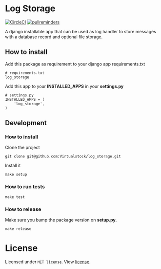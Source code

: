 # Log Storage

[![CircleCI](https://circleci.com/gh/Virtualstock/log_storage.svg?style=svg)](https://circleci.com/gh/Virtualstock/log_storage)
[![pullreminders](https://pullreminders.com/badge.svg)](https://pullreminders.com?ref=badge)

A django installable app that can be used as log handler to store messages 
with a database record and optional file storage.

## How to install

Add this package as requirement to your django app requirements.txt

```
# requirements.txt
log_storage
```

Add this app to your **INSTALLED_APPS** in your **settings.py**

```
# settings.py
INSTALLED_APPS = (
    'log_storage',
)
```

## Development


### How to install

Clone the project

```
git clone git@github.com:Virtualstock/log_storage.git
```

Install it

```
make setup
```

### How to run tests

```
make test
```

### How to release

Make sure you bump the package version on **setup.py**.

```
make release
```

# License

Licensed under `MIT license`. View [license](LICENSE).
